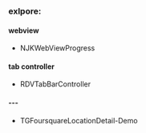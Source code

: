 ### exlpore:

#### webview
* NJKWebViewProgress

#### tab controller
* RDVTabBarController

#### ---
* TGFoursquareLocationDetail-Demo
